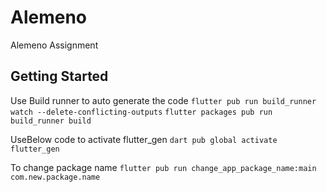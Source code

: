 # Alemeno

Alemeno Assignment

## Getting Started

Use Build runner to auto generate the code
```flutter pub run build_runner watch --delete-conflicting-outputs```
```flutter packages pub run build_runner build```

UseBelow code to activate flutter_gen
```dart pub global activate flutter_gen```

To change package name 
```flutter pub run change_app_package_name:main com.new.package.name```